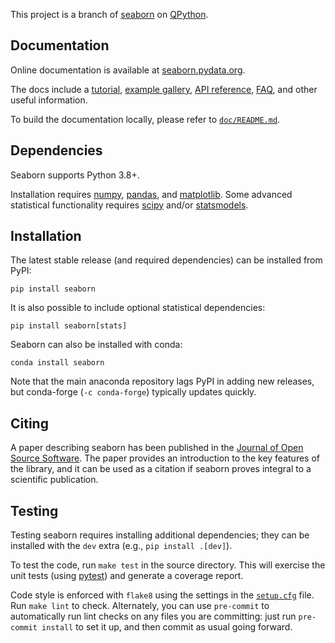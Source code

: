 This project is a branch of [seaborn](https://pypi.org/project/seaborn/) on [QPython](https://www.qpython.org).

Documentation
-------------

Online documentation is available at [seaborn.pydata.org](https://seaborn.pydata.org).

The docs include a [tutorial](https://seaborn.pydata.org/tutorial.html), [example gallery](https://seaborn.pydata.org/examples/index.html), [API reference](https://seaborn.pydata.org/api.html), [FAQ](https://seaborn.pydata.org/faq), and other useful information.

To build the documentation locally, please refer to [`doc/README.md`](doc/README.md).

Dependencies
------------

Seaborn supports Python 3.8+.

Installation requires [numpy](https://numpy.org/), [pandas](https://pandas.pydata.org/), and [matplotlib](https://matplotlib.org/). Some advanced statistical functionality requires [scipy](https://www.scipy.org/) and/or [statsmodels](https://www.statsmodels.org/).


Installation
------------

The latest stable release (and required dependencies) can be installed from PyPI:

    pip install seaborn

It is also possible to include optional statistical dependencies:

    pip install seaborn[stats]

Seaborn can also be installed with conda:

    conda install seaborn

Note that the main anaconda repository lags PyPI in adding new releases, but conda-forge (`-c conda-forge`) typically updates quickly.

Citing
------

A paper describing seaborn has been published in the [Journal of Open Source Software](https://joss.theoj.org/papers/10.21105/joss.03021). The paper provides an introduction to the key features of the library, and it can be used as a citation if seaborn proves integral to a scientific publication.

Testing
-------

Testing seaborn requires installing additional dependencies; they can be installed with the `dev` extra (e.g., `pip install .[dev]`).

To test the code, run `make test` in the source directory. This will exercise the unit tests (using [pytest](https://docs.pytest.org/)) and generate a coverage report.

Code style is enforced with `flake8` using the settings in the [`setup.cfg`](./setup.cfg) file. Run `make lint` to check. Alternately, you can use `pre-commit` to automatically run lint checks on any files you are committing: just run `pre-commit install` to set it up, and then commit as usual going forward.